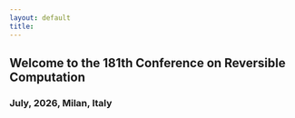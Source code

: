 ```yaml
---
layout: default
title: 
---
```


## Welcome to the 181th Conference on Reversible Computation

### July, 2026, Milan, Italy

